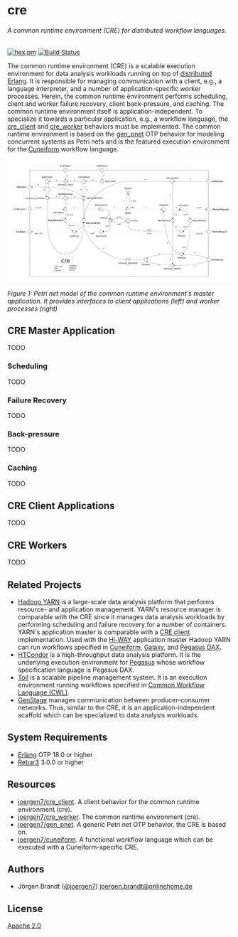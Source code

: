 # cre
###### A common runtime environment (CRE) for distributed workflow languages.

[![hex.pm](https://img.shields.io/hexpm/v/cre.svg?style=flat-square)](https://hex.pm/packages/cre) [![Build Status](https://travis-ci.org/joergen7/cre.svg?branch=master)](https://travis-ci.org/joergen7/cre)

The common runtime environment (CRE) is a scalable execution environment for data analysis workloads running on top of [distributed Erlang](https://www.erlang.org). It is responsible for managing communication with a client, e.g., a language interpreter, and a number of application-specific worker processes. Herein, the common runtime environment performs scheduling, client and worker failure recovery, client back-pressure, and caching. The common runtime environment itself is application-independent. To specialize it towards a particular application, e.g., a workflow language, the [cre_client](https://github.com/joergen7/cre_client) and [cre_worker](https://github.com/joergen7/cre_worker) behaviors must be implemented. The common runtime environment is based on the [gen_pnet](https://github.com/joergen7/gen_pnet) OTP behavior for modeling concurrent systems as Petri nets and is the featured execution environment for the [Cuneiform](https://cuneiform-lang.org) workflow language.


![cre Petri net model](priv/cre_pnet.png)

*Figure 1: Petri net model of the common runtime environment's master application. It provides interfaces to client applications (left) and worker processes (right)*

## CRE Master Application

TODO

### Scheduling

TODO

### Failure Recovery

TODO

### Back-pressure

TODO

### Caching

TODO

## CRE Client Applications

TODO

## CRE Workers

TODO

## Related Projects

- [Hadoop YARN](https://hadoop.apache.org/docs/current/hadoop-yarn/hadoop-yarn-site/YARN.html) is a large-scale data analysis platform that performs resource- and application management. YARN's resource manager is comparable with the CRE since it manages data analysis workloads by performing scheduling and failure recovery for a number of containers. YARN's application master is comparable with a [CRE client](https://github.com/joergen7/cre_client) implementation. Used with the [Hi-WAY](https://github.com/marcbux/Hi-WAY) application master Hadoop YARN can run workflows specified in [Cuneiform](https://cuneiform-lang.org), [Galaxy](https://galaxyproject.org), and [Pegasus DAX](https://pegasus.isi.edu).
- [HTCondor](https://research.cs.wisc.edu/htcondor/) is a high-throughput data analysis platform. It is the underlying execution environment for [Pegasus](https://pegasus.isi.edu) whose workflow specification language is Pegasus DAX.
- [Toil](https://github.com/BD2KGenomics/toil) is a scalable pipeline management system. It is an execution environment running workflows specified in [Common Workflow Language (CWL)](https://github.com/common-workflow-language/common-workflow-language).
- [GenStage](https://github.com/elixir-lang/gen_stage) manages communication between producer-consumer networks. Thus, similar to the CRE, it is an application-independent scaffold which can be specialized to data analysis workloads.

## System Requirements

- [Erlang](https://www.erlang.org) OTP 18.0 or higher
- [Rebar3](https://www.rebar3.org) 3.0.0 or higher

## Resources

- [joergen7/cre_client](https://github.com/joergen7/cre_client). A client behavior for the common runtime environment (cre).
- [joergen7/cre_worker](https://github.com/joergen7/cre_worker). The common runtime environment (cre).
- [joergen7/gen_pnet](https://github.com/joergen7/gen_pnet). A generic Petri net OTP behavior, the CRE is based on.
- [joergen7/cuneiform](https://github.com/joergen7/cuneiform). A functional workflow language which can be executed with a Cuneiform-specific CRE.

## Authors

- Jörgen Brandt ([@joergen7](https://github.com/joergen7/)) [joergen.brandt@onlinehome.de](mailto:joergen.brandt@onlinehome.de)

## License

[Apache 2.0](https://www.apache.org/licenses/LICENSE-2.0.html)